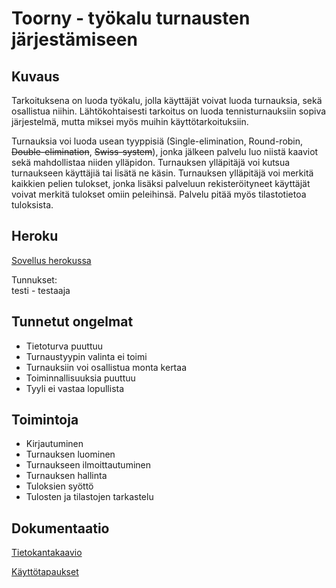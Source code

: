 # Toorny - työkalu turnausten järjestämiseen

## Kuvaus

Tarkoituksena on luoda työkalu, jolla käyttäjät voivat luoda turnauksia, sekä osallistua niihin. Lähtökohtaisesti tarkoitus on luoda tennisturnauksiin sopiva järjestelmä, mutta miksei myös muihin käyttötarkoituksiin.

Turnauksia voi luoda usean tyyppisiä (Single-elimination, Round-robin, ~~Double-elimination~~, ~~Swiss-system~~), jonka jälkeen palvelu luo niistä kaaviot sekä mahdollistaa niiden ylläpidon. Turnauksen ylläpitäjä voi kutsua turnaukseen käyttäjiä tai lisätä ne käsin. Turnauksen ylläpitäjä voi merkitä kaikkien pelien tulokset, jonka lisäksi palveluun rekisteröityneet käyttäjät voivat merkitä tulokset omiin peleihinsä. Palvelu pitää myös tilastotietoa tuloksista.

## Heroku

[Sovellus herokussa](https://tsoha-toorny.herokuapp.com)

Tunnukset:  
testi - testaaja

## Tunnetut ongelmat

- Tietoturva puuttuu
- Turnaustyypin valinta ei toimi
- Turnauksiin voi osallistua monta kertaa
- Toiminnallisuuksia puuttuu
- Tyyli ei vastaa lopullista

## Toimintoja

- Kirjautuminen
- Turnauksen luominen
- Turnaukseen ilmoittautuminen
- Turnauksen hallinta
- Tuloksien syöttö
- Tulosten ja tilastojen tarkastelu

## Dokumentaatio

[Tietokantakaavio](https://github.com/msha/toorny/blob/master/documentation/tietokanta.jpg)

[Käyttötapaukset](https://github.com/msha/toorny/blob/master/documentation/usecases.md)
